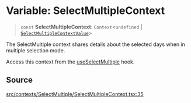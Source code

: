 # Variable: SelectMultipleContext

> `const` **SelectMultipleContext**: `Context`\<`undefined` \| [`SelectMultipleContextValue`](../interfaces/SelectMultipleContextValue.md)\>

The SelectMultiple context shares details about the selected days when in
multiple selection mode.

Access this context from the [useSelectMultiple](../functions/useSelectMultiple.md) hook.

## Source

[src/contexts/SelectMultiple/SelectMultipleContext.tsx:35](https://github.com/gpbl/react-day-picker/blob/9ad13dc72fff814dcf720a62f6e3b5ea38e8af6d/src/contexts/SelectMultiple/SelectMultipleContext.tsx#L35)
